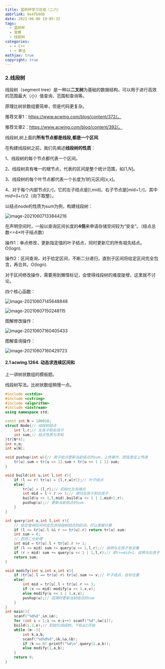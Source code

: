 ```yaml
---
title: 蓝桥杯学习总结（二六）
abbrlink: 9e4fb9d0
date: 2021-06-06 19:05:32
tags:
  - 蓝桥杯
  - 竞赛
  - 线段树
categories:
  - - C++
  - - 算法
mathjax: true
copyright: true
---
```


### 2.线段树

线段树（segment tree）是一种以**二叉树**为基础的数据结构，可以用于进行高效的范围最大（小）值查询、范围和查询等。

原理比树状数组要简单，但是代码更复杂。

<!--more-->

推荐文章1：https://www.acwing.com/blog/content/372/。

推荐文章2：https://www.acwing.com/blog/content/392/。

线段树,树上面的**所有节点都是线段,都是一个区间**.

在构建线段树之前，我们先阐述**线段树的性质**：

1、线段树的每个节点都代表一个区间。

2、线段树具有唯一的根节点，代表的区间是整个统计范围，如[1,N]。

3、线段树的每个叶节点都代表一个长度为1的元区间[x,x]。

4、对于每个内部节点[l,r]，它的左子结点是[l,mid]，右子节点是[mid+1,r]，其中mid=(l+r)/2（向下取整）。

以结点node的性质为sum为例，构建线段树：

![image-20210607133844216](蓝桥杯学习总结（二六）/image-20210607133844216.png)

在声明空间时，一般以查询区间长度的**4倍**来申请存储空间较为“安全”。（结点总数<=4*叶子结点数）

操作1：单点修改，更新指定值的叶子结点，同时更新它的所有祖先结点。O(logn).

操作2：区间查询，对于给定区间，不断二分递归，直到子区间将给定区间完全包含，再合并。O(logn).

对于区间修改操作，需要用到懒惰标记，会使得线段树的难度陡增，这里就不讨论。

四个核心函数：

![image-20210607145648848](蓝桥杯学习总结（二六）/image-20210607145648848.png)

![image-20210607150248115](蓝桥杯学习总结（二六）/image-20210607150248115.png)

图解修改操作：

![image-20210607160405433](蓝桥杯学习总结（二六）/image-20210607160405433.png)

图解查询操作：

![image-20210607160429723](蓝桥杯学习总结（二六）/image-20210607160429723.png)

#### 2.1 acwing.1264. 动态求连续区间和

上一讲树状数组的模板题。

线段树写法。比树状数组稍慢一点。

```C++
#include <cstdio>
#include <cstring>
#include <algorithm>
#include <iostream>
using namespace std;

const int N = 100010;
struct Node{// 线段树结点
    int l,r;// 左孩子和右孩子
    int sum;// 结点性质为求和
}tr[N*4];
int n,m;
int w[N];

void pushup(int u){// 用子结点更新当前结点的sum，上传操作，把信息往上传递
    tr[u].sum = tr[u << 1].sum + tr[u << 1 | 1].sum;
}

void build(int u,int l,int r){
    if (l == r) tr[u] = {l,r,w[r]};// 叶子结点
    else{
        tr[u] = {l,r};// 初始化左右端点
        int mid = l + r >> 1;// 递归左孩子和右孩子
        build(u << 1,l,mid),build(u << 1 | 1,mid+1,r);
        pushup(u);// 更新当前结点的sum
    }
}

int query(int u,int l,int r){
    // 给定查询区间完全包含线段树结点的区间，可以直接计算
    if (l <= tr[u].l && r >= tr[u].r) return tr[u].sum;
    int sum = 0;
    // 否则二分处理
    int mid = tr[u].l + tr[u].r >> 1;
    if (l <= mid) sum += query(u << 1,l,r);// 说明与左孩子有交集
    if (r > mid) sum += query(u << 1 | 1,l,r);// 即r>=mid+1，说明与右孩子有交集
    return sum;
}

void modify(int u,int x,int v){
    if (tr[u].l == tr[u].r) tr[u].sum += v;// 叶子结点，目标位置
    else{
        int mid = tr[u].l + tr[u].r >> 1;
        if (x <= mid) modify(u << 1,x,v);
        else modify(u << 1 | 1,x,v);
        pushup(u);// 回溯时更新当前结点的sum
    }
}
int main(){
    scanf("%d%d",&n,&m);
    for (int i = 1;i <= n;i++) scanf("%d",&w[i]);
    build(1,1,n);// 初始化线段树，下标从1开始
    while (m--){
        int k,a,b;
        scanf("%d%d%d",&k,&a,&b);
        if (k == 0) printf("%d\n",query(1,a,b));
        else modify(1,a,b);
    }
    return 0;
}
```

